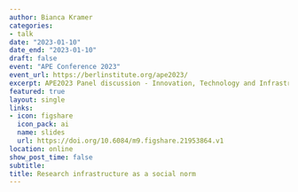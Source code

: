 ```yaml
---
author: Bianca Kramer
categories:
- talk
date: "2023-01-10"
date_end: "2023-01-10"
draft: false
event: "APE Conference 2023"
event_url: https://berlinstitute.org/ape2023/
excerpt: APE2023 Panel discussion - Innovation, Technology and Infrastructure - with Daniel Hook, Nandita Quaderi, Philipp Koellinger
featured: true
layout: single
links:
- icon: figshare
  icon_pack: ai
  name: slides
  url: https://doi.org/10.6084/m9.figshare.21953864.v1 
location: online
show_post_time: false
subtitle:
title: Research infrastructure as a social norm
---
```


